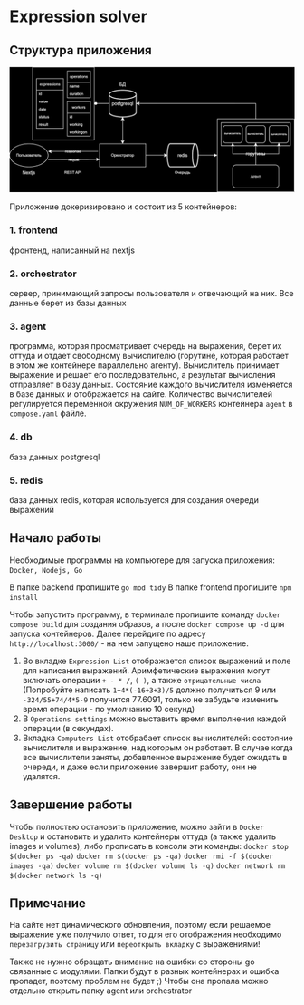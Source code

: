 # Expression solver


## Структура приложения

![alt text](https://github.com/manlop0/expression-solver/blob/main/appStruct.drawio.svg)

Приложение докеризировано и состоит из 5 контейнеров:
### 1. frontend
   фронтенд, написанный на nextjs
### 2. orchestrator 
   сервер, принимающий запросы пользователя и отвечающий на них. Все данные берет из базы данных
### 3. agent 
   программа, которая просматривает очередь на выражения, берет их оттуда и отдает свободному вычислителю (горутине, которая работает в этом же контейнере параллельно агенту).
   Вычислитель принимает выражение и решает его последовательно, а результат вычисления отправляет в базу данных.
   Состояние каждого вычислителя изменяется в базе данных и отображается на сайте.
   Количество вычислителей регулируется переменной окружения `NUM_OF_WORKERS` контейнера `agent` в `compose.yaml` файле.
### 4. db 
  база данных postgresql
### 5. redis 
  база данных redis, которая используется для создания очереди выражений


## Начало работы
Необходимые программы на компьютере для запуска приложения: `Docker, Nodejs, Go`

В папке backend пропишите `go mod tidy`
В папке frontend пропишите `npm install`

Чтобы запустить программу, в терминале пропишите команду `docker compose build` для создания образов, а после `docker compose up -d` для запуска контейнеров.
Далее перейдите по адресу `http://localhost:3000/` - на нем запущено наше приложение.

1. Во вкладке `Expression List` отображается список выражений и поле для написания выражений. Аримфетические выражения могут включать операции `+ - * /`, `( )`, а также `отрицательные числа`
   (Попробуйте написать `1+4*(-16+3+3)/5` должно получиться 9 или `-324/55+74/4*5-9` получится 77.6091, только не забудьте изменить время операции - по умолчанию 10 секунд)
3. В `Operations settings` можно выставить время выполнения каждой операции (в секундах).
4. Вкладка `Computers List` отобрабает список вычислителей: состояние вычислителя и выражение, над которым он работает.
   В случае когда все вычислители заняты, добавленное выражение будет ожидать в очереди, и даже если приложение завершит работу, они не удалятся.


## Завершение работы
Чтобы полностью остановить приложение, можно зайти в `Docker Desktop` и остановить и удалить контейнеры оттуда (а также удалить images и volumes), либо прописать в консоли эти команды:
`docker stop $(docker ps -qa)`
`docker rm $(docker ps -qa)`
`docker rmi -f $(docker images -qa)`
`docker volume rm $(docker volume ls -q)`
`docker network rm $(docker network ls -q)`


## Примечание
На сайте нет динамического обновления, поэтому если решаемое выражение уже получило ответ, то для его отображения необходимо `перезагрузить страницу` или `переоткрыть вкладку` с выражениями!

Также не нужно обращать внимание на ошибки со стороны go связанные с модулями. Папки будут в разных контейнерах и ошибка пропадет, поэтому проблем не будет ;) 
Чтобы она пропала можно отдельно открыть папку agent или orchestrator
